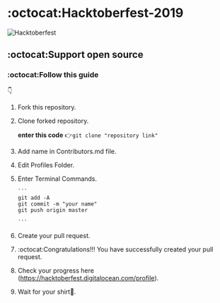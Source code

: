 #  :octocat:Hacktoberfest-2019
![Hacktoberfest](https://github.com/oshada97/Hacktoberfest-2019/blob/master/Hacktoberfest2019.png)


##  :octocat:Support open source

###  :octocat:Follow this **guide**
:point_down:

1. Fork this repository.
2. Clone forked repository. 

      **enter this code** :point_right:```git clone "repository link"  ```

3. Add name in Contributors.md file.
4. Edit Profiles Folder.
5. Enter Terminal Commands.

       ```
       git add -A
       git commit -m "your name"
       git push origin master
       
       ```
6. Create your pull request.
7. :octocat:Congratulations!!! You have successfully created your pull request.
8. Check your progress here (https://hacktoberfest.digitalocean.com/profile).
9. Wait for your shirt:tshirt:.
 


